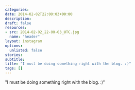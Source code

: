 ```yaml
---
categories:
date: 2014-02-02T22:00:03+00:00
description:
draft: false
resources:
- src: 2014-02-02_22-00-03_UTC.jpg
  name: "header"
layout: instagram
options:
  unlisted: false
stories:
subtitle:
title: "I must be doing something right with the blog. :)"
tags: []
---
```


"I must be doing something right with the blog. :)"
